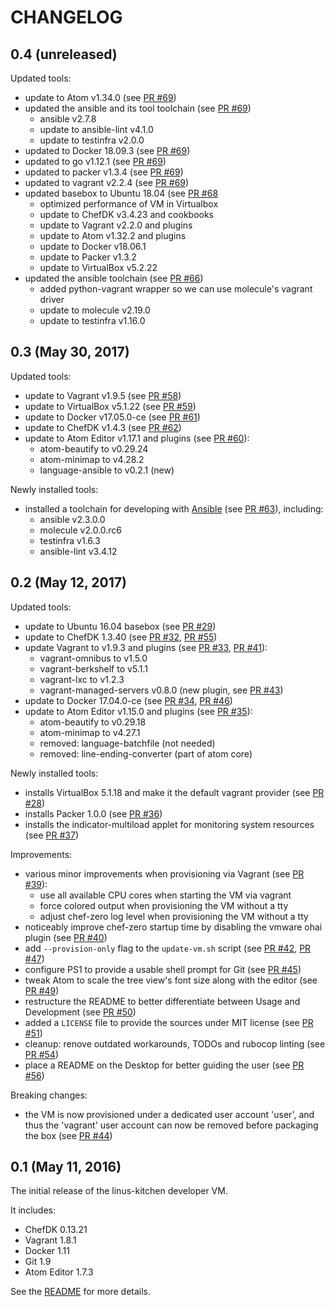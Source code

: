 # CHANGELOG

## 0.4 (unreleased)

Updated tools:

* update to Atom v1.34.0 (see [PR #69](https://github.com/tknerr/linus-kitchen/pull/69/))
* updated the ansible and its tool toolchain (see [PR #69](https://github.com/tknerr/linus-kitchen/pull/69/))
  * ansible v2.7.8
  * update to ansible-lint v4.1.0
  * update to testinfra v2.0.0
* updated to Docker 18.09.3 (see [PR #69](https://github.com/tknerr/linus-kitchen/pull/69/))
* updated to go v1.12.1 (see [PR #69](https://github.com/tknerr/linus-kitchen/pull/69/))
* updated to packer v1.3.4 (see [PR #69](https://github.com/tknerr/linus-kitchen/pull/69/))
* updated to vagrant v2.2.4 (see [PR #69](https://github.com/tknerr/linus-kitchen/pull/69/))
* updated basebox to Ubuntu 18.04 (see [PR #68](https://github.com/tknerr/linus-kitchen/pull/68)
  * optimized performance of VM in Virtualbox
  * update to ChefDK v3.4.23 and cookbooks
  * update to Vagrant v2.2.0 and plugins
  * update to Atom v1.32.2 and plugins
  * update to Docker v18.06.1
  * update to Packer v1.3.2
  * update to VirtualBox v5.2.22
* updated the ansible toolchain (see [PR #66](https://github.com/tknerr/linus-kitchen/pull/66))
  * added python-vagrant wrapper so we can use molecule's vagrant driver
  * update to molecule v2.19.0
  * update to testinfra v1.16.0

## 0.3 (May 30, 2017)

Updated tools:

* update to Vagrant v1.9.5 (see [PR #58](https://github.com/tknerr/linus-kitchen/pull/58))
* update to VirtualBox v5.1.22 (see [PR #59](https://github.com/tknerr/linus-kitchen/pull/59))
* update to Docker v17.05.0-ce (see [PR #61](https://github.com/tknerr/linus-kitchen/pull/61))
* update to ChefDK v1.4.3 (see [PR #62](https://github.com/tknerr/linus-kitchen/pull/62))
* update to Atom Editor v1.17.1 and plugins (see [PR #60](https://github.com/tknerr/linus-kitchen/pull/60)):
  * atom-beautify to v0.29.24
  * atom-minimap to v4.28.2
  * language-ansible to v0.2.1 (new)

Newly installed tools:

* installed a toolchain for developing with [Ansible](https://www.ansible.com/) (see [PR #63](https://github.com/tknerr/linus-kitchen/pull/63)),    including:
  * ansible v2.3.0.0
  * molecule v2.0.0.rc6
  * testinfra v1.6.3
  * ansible-lint v3.4.12

## 0.2 (May 12, 2017)

Updated tools:

* update to Ubuntu 16.04 basebox (see [PR #29](https://github.com/tknerr/linus-kitchen/pull/29))
* update to ChefDK 1.3.40 (see [PR #32](https://github.com/tknerr/linus-kitchen/pull/32), [PR #55](https://github.com/tknerr/linus-kitchen/pull/55))
* update Vagrant to v1.9.3 and plugins (see [PR #33](https://github.com/tknerr/linus-kitchen/pull/33), [PR #41](https://github.com/tknerr/linus-kitchen/pull/41)):
  * vagrant-omnibus to v1.5.0
  * vagrant-berkshelf to v5.1.1
  * vagrant-lxc to v1.2.3
  * vagrant-managed-servers v0.8.0 (new plugin, see [PR #43](https://github.com/tknerr/linus-kitchen/pull/43))
* update to Docker 17.04.0-ce (see [PR #34](https://github.com/tknerr/linus-kitchen/pull/34), [PR #46](https://github.com/tknerr/linus-kitchen/pull/46))
* update to Atom Editor v1.15.0 and plugins (see [PR #35](https://github.com/tknerr/linus-kitchen/pull/35)):
  * atom-beautify to v0.29.18
  * atom-minimap to v4.27.1
  * removed: language-batchfile (not needed)
  * removed: line-ending-converter (part of atom core)

Newly installed tools:

* installs VirtualBox 5.1.18 and make it the default vagrant provider (see [PR #28](https://github.com/tknerr/linus-kitchen/pull/28))
* installs Packer 1.0.0 (see [PR #36](https://github.com/tknerr/linus-kitchen/pull/36))
* installs the indicator-multiload applet for monitoring system resources (see [PR #37](https://github.com/tknerr/linus-kitchen/pull/37))

Improvements:

* various minor improvements when provisioning via Vagrant (see [PR #39](https://github.com/tknerr/linus-kitchen/pull/39)):
  * use all available CPU cores when starting the VM via vagrant
  * force colored output when provisioning the VM without a tty
  * adjust chef-zero log level when provisioning the VM without a tty
* noticeably improve chef-zero startup time by disabling the vmware ohai plugin (see [PR #40](https://github.com/tknerr/linus-kitchen/pull/40))
* add `--provision-only` flag to the `update-vm.sh` script (see [PR #42](https://github.com/tknerr/linus-kitchen/pull/42), [PR #47](https://github.com/tknerr/linus-kitchen/pull/47))
* configure PS1 to provide a usable shell prompt for Git (see [PR #45](https://github.com/tknerr/linus-kitchen/pull/45))
* tweak Atom to scale the tree view's font size along with the editor (see [PR #49](https://github.com/tknerr/linus-kitchen/pull/49))
* restructure the README to better differentiate between Usage and Development (see [PR #50](https://github.com/tknerr/linus-kitchen/pull/50))
* added a `LICENSE` file to provide the sources under MIT license (see [PR #51](https://github.com/tknerr/linus-kitchen/pull/51))
* cleanup: renove outdated workarounds, TODOs and rubocop linting (see [PR #54](https://github.com/tknerr/linus-kitchen/pull/54))
* place a README on the Desktop for better guiding the user (see [PR #56](https://github.com/tknerr/linus-kitchen/pull/56))

Breaking changes:

* the VM is now provisioned under a dedicated user account 'user', and thus the 'vagrant' user account can now be removed before packaging the box (see [PR #44](https://github.com/tknerr/linus-kitchen/pull/44))

## 0.1 (May 11, 2016)

The initial release of the linus-kitchen developer VM.

It includes:

* ChefDK 0.13.21
* Vagrant 1.8.1
* Docker 1.11
* Git 1.9
* Atom Editor 1.7.3

See the [README](https://github.com/tknerr/linus-kitchen/blob/master/README.md) for more details.
